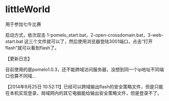 littleWorld
===========

用于参加七牛比赛

启动方式，依次双击 1-pomelo_start.bat，2-open-crossdomain.bat，3-web-start.bat 这三个文件就可以了，然后使用浏览器登陆3001端口，点击“打开flash”就可以看到flash了。

【更新日志】

目前使用的是pomelo1.0.3，还不能跨域访问服务器，没想到同一个ip地址不同端口也算不同域...

【2014年9月25日 10:52:11】已经可以跨域输出flash的安全策略文件，但是只能在本机实现登录，局域网内的其它电脑能给输出安全策略文件，但是登录不了。


